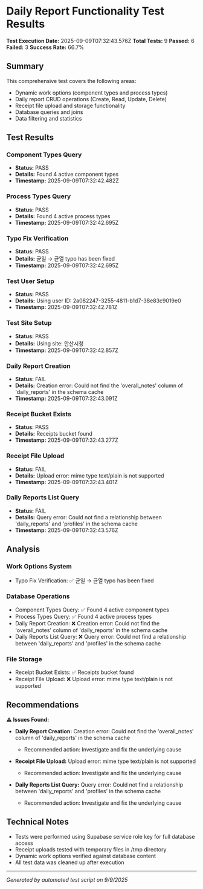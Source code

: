 # Daily Report Functionality Test Results

**Test Execution Date:** 2025-09-09T07:32:43.576Z
**Total Tests:** 9
**Passed:** 6
**Failed:** 3
**Success Rate:** 66.7%

## Summary

This comprehensive test covers the following areas:
- Dynamic work options (component types and process types)
- Daily report CRUD operations (Create, Read, Update, Delete)
- Receipt file upload and storage functionality
- Database queries and joins
- Data filtering and statistics

## Test Results


### Component Types Query
- **Status:** PASS
- **Details:** Found 4 active component types
- **Timestamp:** 2025-09-09T07:32:42.482Z

### Process Types Query
- **Status:** PASS
- **Details:** Found 4 active process types
- **Timestamp:** 2025-09-09T07:32:42.695Z

### Typo Fix Verification
- **Status:** PASS
- **Details:** 균일 → 균열 typo has been fixed
- **Timestamp:** 2025-09-09T07:32:42.695Z

### Test User Setup
- **Status:** PASS
- **Details:** Using user ID: 2a082247-3255-4811-b1d7-38e83c9019e0
- **Timestamp:** 2025-09-09T07:32:42.781Z

### Test Site Setup
- **Status:** PASS
- **Details:** Using site: 안산시청
- **Timestamp:** 2025-09-09T07:32:42.857Z

### Daily Report Creation
- **Status:** FAIL
- **Details:** Creation error: Could not find the 'overall_notes' column of 'daily_reports' in the schema cache
- **Timestamp:** 2025-09-09T07:32:43.091Z

### Receipt Bucket Exists
- **Status:** PASS
- **Details:** Receipts bucket found
- **Timestamp:** 2025-09-09T07:32:43.277Z

### Receipt File Upload
- **Status:** FAIL
- **Details:** Upload error: mime type text/plain is not supported
- **Timestamp:** 2025-09-09T07:32:43.401Z

### Daily Reports List Query
- **Status:** FAIL
- **Details:** Query error: Could not find a relationship between 'daily_reports' and 'profiles' in the schema cache
- **Timestamp:** 2025-09-09T07:32:43.576Z


## Analysis

### Work Options System
- Typo Fix Verification: ✅ 균일 → 균열 typo has been fixed

### Database Operations
- Component Types Query: ✅ Found 4 active component types
- Process Types Query: ✅ Found 4 active process types
- Daily Report Creation: ❌ Creation error: Could not find the 'overall_notes' column of 'daily_reports' in the schema cache
- Daily Reports List Query: ❌ Query error: Could not find a relationship between 'daily_reports' and 'profiles' in the schema cache

### File Storage
- Receipt Bucket Exists: ✅ Receipts bucket found
- Receipt File Upload: ❌ Upload error: mime type text/plain is not supported

## Recommendations


**⚠️ Issues Found:**

- **Daily Report Creation:** Creation error: Could not find the 'overall_notes' column of 'daily_reports' in the schema cache
  - Recommended action: Investigate and fix the underlying cause

- **Receipt File Upload:** Upload error: mime type text/plain is not supported
  - Recommended action: Investigate and fix the underlying cause

- **Daily Reports List Query:** Query error: Could not find a relationship between 'daily_reports' and 'profiles' in the schema cache
  - Recommended action: Investigate and fix the underlying cause



## Technical Notes

- Tests were performed using Supabase service role key for full database access
- Receipt uploads tested with temporary files in /tmp directory
- Dynamic work options verified against database content
- All test data was cleaned up after execution

---
*Generated by automated test script on 9/9/2025*
